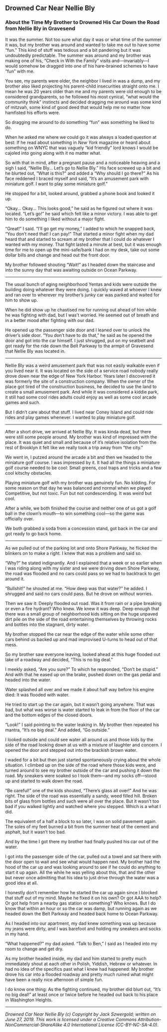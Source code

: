 ## Drowned Car Near Nellie Bly
### About the Time My Brother to Drowned His Car Down the Road from Nellie Bly in Gravesend

It was the summer. Not too sure what day it was or what time of the summer it was, but my brother was around and wanted to take me out to have some “fun.” This kind of stuff was tedious and a bit pandering but it was undoubtedly predictable. The summer was around and my brother was making one of his, “Check in With the Family” visits and—invariably—I would somehow be dragged into one of his hare-brained schemes to have “fun” with me.

You see, my parents were older, the neighbor I lived in was a dump, and my brother also liked projecting his parent-child insecurities straight onto me. I mean he was 20 years older than me and my parents were old enough to be considered grandparents, so he followed his most cynical, “what would the community think” instincts and decided dragging me around was some kind of mitzvah, some kind of good deed that would help me no matter how hamfisted his efforts were.

So dragging me around to do something “fun” was something he liked to do.

When he asked me where we could go it was always a loaded question at best: If he read about something in *New York* magazine or heard about something on WNYC that was vaguely “kid friendly” lord knows I would be cajoled into going along with it no matter what.
 
So with that in mind, after a pregnant pause and a noticeable heaving and a sigh I said, “Nellie Bly… Let’s go to Nellie Bly.” His face screwed up a bit and he blurted out, “What is this?” and added a “Why should I go there?” As his face reddened I braced myself and said, “It’s an amusement park with miniature golf. I want to play some miniature golf.”

He stopped for a bit, looked around, grabbed a phone book and looked it up.

“Okay… Okay… This looks good,” he said as he figured out where it was located. “Let’s go!” he said which felt like a minor victory. I was able to get him to do something I liked without a major fight.

“Great!” I said. “I’ll go get my money,” I added to which he snapped back, “You don’t need that! I can pay!” That started a minor fight when my dad heard that and started to scream at my brother that I could do whatever I wanted with my money. That fight lasted a minute at best, but it was enough time for me to open up the mini-safe/bank I had on my desk, take out some dollar bills and change and head out the front door.

My brother followed shouting “Wait!” as I headed down the staircase and into the sunny day that was awaiting outside on Ocean Parkway.

***

The usual bunch of aging neighborhood Yentas and kids were outside the building doing whatever they were doing. I quickly waved at whoever I knew and ran over to wherever my brother’s junky car was parked and waited for him to show up.

When he did show up he chastised me for running out ahead of him while he was fighting with dad, but I was’t worried. He seemed out of breath and in a better mood after fighting with our dad.

He opened up the passenger side door and I leaned over to unlock the driver’s side door. “You don’t have to do that,” he said as he opened the door and got into the car himself. I just shrugged, put on my seatbelt and got ready for the ride down the Belt Parkway to the armpit of Gravesend that Nellie Bly was located in.

***

Nellie Bly was a weird amusement park that was not easily walkable even if you lived near it. It was located on the side of a service road nobody really drove down near the edge of New York Harbor. Years later I discovered it was formerly the site of a construction company. When the owner of the place got tired of the construction business, he decided to use the land to create a small amusement park. And while it was considered a kiddie park, it still had some cool rides adults could enjoy as well as some cool arcade games and such.

But I didn’t care about that stuff. I lived near Coney Island and could ride rides and play games whenever. I wanted to play miniature golf.

***

After a short drive, we arrived at Nellie Bly. It was kinda dead, but there were still some people around. My brother was kind of impressed with the place. It was quiet and small and because of it’s relative isolation from the rest of Brooklyn it felt like we really took a trip away from “the city.”

We went in, I putzed around the arcade a bit and then we headed to the miniature golf course. I was impressed by it. It had all the things a miniature golf course needed to be cool: Small greens, cool traps and tricks and a few cool kitschy obstacles.

Playing miniature golf with my brother was genuinely fun. No kidding. For some reason on that day he was balanced and normal when we played: Competitive, but not toxic. Fun but not condescending. It was weird but cool.

After a while, we both finished the course and neither one of us got a golf ball in the clown’s mouth—to win something cool—so the game was officially over.

We both grabbed a soda from a concession stand, got back in the car and got ready to go back home.

***

As we pulled out of the parking lot and onto Shore Parkway, he flicked the blinkers on to make a right. I knew that was a problem and said so.

“Why?” he stated indignantly. And I explained that a week or so earlier when I was riding along with my sister and we were driving down Shore Parkway, the road was flooded and no cars could pass so we had to backtrack to get around it.

“Bullshit!” he shouted at me. “How deep was that water?” he added. I shrugged and said no cars could pass. But he drove on without worries.

Then we saw it: Deeply flooded out road. Was it from rain or a pipe breaking or even a fire hydrant? Who knew. We knew it was deep. Deep enough that there was a small group of neighborhood kids sitting on the huge unpaved dirt pile on the side of the road entertaining themselves by throwing rocks and bottles into the stagnant, dirty water.

My brother stopped the car near the edge of the water while some other cars behind us backed up and mad improvised U-turns to head out of that mess.

So my brother saw everyone leaving, looked ahead at this huge flooded out lake of a roadway and decided, “This is no big deal.”

I meekly asked, “Are you sure?” To which he responded, “Don’t be stupid.” And with that he eased up on the brake, pushed down on the gas pedal and headed into the water.

Water splashed all over and we made it about half way before his engine died: It was flooded with water.

He tried to start up the car again, but it wasn’t going anywhere. That was bad, but what was worse is water started to leak in from the floor of the car and the bottom edges of the closed doors.

“Look!” I said pointing to the water leaking in. My brother then repeated his mantra, “It’s no big deal.” And added, “Go outside.”

I looked outside and could see water all around us and those kids by the side of the road looking down at us with a mixture of laughter and concern. I opened the door and stepped out into the brackish brown water.

I waded for a bit but then just started spontaneously crying about the whole situation. I climbed up on the side of the road where those kids were, and turned around to see my brother outside of the car and pushing it down the road. My sneakers were soaked so I took them—and my socks off—stood up and started to walk down the road.

“Be careful!” one of the kids shouted, “There’s glass all over!”   And he was right. The side of the road was essentially a sandy, weed filled hill. Broken bits of glass from bottles and such were all over the place. But it wasn’t too bad if you walked lightly and watched where you stepped. Which is a what I did.

The equivalent of a half a block to so later, I was on solid pavement again. The soles of my feet burned a bit from the summer heat of the cement and asphalt, but it wasn’t too bad.

And by the time I got there my brother had finally pushed his car out of the water.

I got into the passenger side of the car, pulled out a towel and sat there with the door open to wait and see what would happen next. My brother had the hood of the car up and was looking around to see if he could do anything to start it up again. All the while he was yelling about this, that and the other but never once admitting that his idea to just drive through the water was a good idea at all.

I honestly don’t remember how he started the car up again since I blocked that stuff out of my mind. Maybe he fixed it on his own? Or got AAA to help? Or got help from a nearby gas station or something? Who knows. But I do know that within an hour or so the car was damp, but running again as we headed down the Belt Parkway and headed back home to Ocean Parkway.

As I headed into our apartment, my dad knew something was up because my jeans were dirty, and I was barefoot and holding my  sneakers and socks in my hand.

“What happened?” my dad asked. “Talk to Ben,” I said as I headed into my room to change and get dry.

As my brother headed inside, my dad and him started to pretty much immediately shout at each other in Polish, Yiddish, Hebrew or whatever. In had no idea of the specifics past what I knew had happened: My brother drove his car into a flooded roadway and pretty much ruined what might have been a really nice afternoon of simple fun.

I do know one thing: As the fighting continued, my brother did blurt out, “It’s no big deal!” at least once or twice before he headed out back to his place in Washington Heights.

***

*Drowned Car Near Nellie Bly (c) Copyright by Jack Szwergold; written on June 27, 2019. This work is licensed under a Creative Commons Attribution-NonCommercial-ShareAlike 4.0 International License (CC-BY-NC-SA-4.0).*